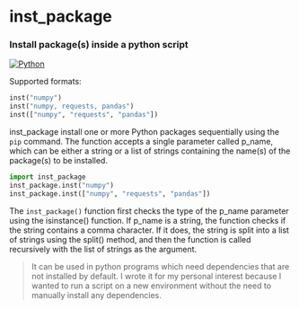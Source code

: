 # inst_package
### Install package(s) inside a python script
[![Python](https://img.shields.io/badge/python-3)](https://www.python.org/downloads/)

Supported formats: 

```python
inst("numpy") 
inst("numpy, requests, pandas") 
inst(["numpy", "requests", "pandas"])
```

inst_package install one or more Python packages sequentially using the `pip` command. The function accepts a single parameter called p_name, which can be either a string or a list of strings containing the name(s) of the package(s) to be installed.

```python
import inst_package
inst_package.inst("numpy")
inst_package.inst(["numpy", "requests", "pandas"])
```

The `inst_package()` function first checks the type of the p_name parameter using the isinstance() function. If p_name is a string, the function checks if the string contains a comma character. If it does, the string is split into a list of strings using the split() method, and then the function is called recursively with the list of strings as the argument.

> It can be used in python programs which need dependencies that are not installed by default. I wrote it for my personal interest because I wanted to run a script on a new environment without the need to manually install any dependencies.